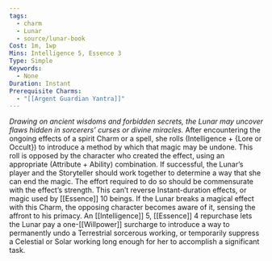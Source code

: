 ```yaml
---
tags:
  - charm
  - Lunar
  - source/lunar-book
Cost: 1m, 1wp
Mins: Intelligence 5, Essence 3
Type: Simple
Keywords:
  - None
Duration: Instant
Prerequisite Charms:
  - "[[Argent Guardian Yantra]]"
---
```

*Drawing on ancient wisdoms and forbidden secrets, the Lunar may uncover flaws hidden in sorcerers’ curses or divine miracles.*
After encountering the ongoing effects of a spirit Charm or a spell, she rolls (Intelligence + {Lore or Occult}) to introduce a method by which that magic may be undone. This roll is opposed by the character who created the effect, using an appropriate (Attribute + Ability) combination. If successful, the Lunar’s player and the Storyteller should work together to determine a way that she can end the magic. The effort required to do so should be commensurate with the effect’s strength. This can’t reverse Instant-duration effects, or magic used by [[Essence]] 10 beings. 
If the Lunar breaks a magical effect with this Charm, the opposing character becomes aware of it, sensing the affront to his primacy. 
An [[Intelligence]] 5, [[Essence]] 4 repurchase lets the Lunar pay a one-[[Willpower]] surcharge to introduce a way to permanently undo a Terrestrial sorcerous working, or temporarily suppress a Celestial or Solar working long enough for her to accomplish a significant task.